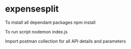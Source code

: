 # expensesplit

To install all dependant packages
  npm install
  
To run script 
  nodemon index.js
  
Import postman collection for all API details and parameters
